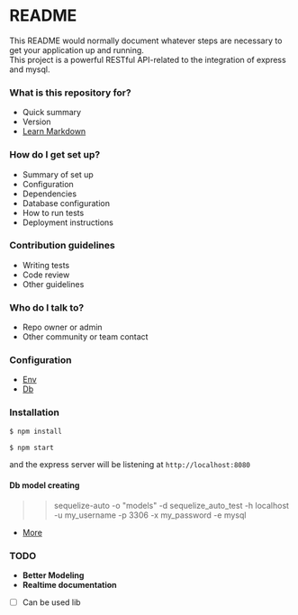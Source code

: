 # README #

This README would normally document whatever steps are necessary to get your application up and running.  
This project is a powerful RESTful API-related to the integration of express and mysql.

### What is this repository for? ###

* Quick summary
* Version
* [Learn Markdown](https://bitbucket.org/tutorials/markdowndemo)

### How do I get set up? ###

* Summary of set up
* Configuration
* Dependencies
* Database configuration
* How to run tests
* Deployment instructions

### Contribution guidelines ###

* Writing tests
* Code review
* Other guidelines

### Who do I talk to? ###

* Repo owner or admin
* Other community or team contact

### Configuration

* [Env](https://github.com/ttgint/Node-RestfulApiTemplate/blob/master/server/config/env.js)
* [Db](https://github.com/ttgint/Node-RestfulApiTemplate/blob/master/server/config/db.js)

### Installation

```sh
$ npm install
```

```sh
$ npm start
```
and the express server will be listening at `http://localhost:8080`

#### Db model creating ####

>> sequelize-auto -o "models" -d sequelize_auto_test -h localhost -u my_username -p 3306 -x my_password  -e mysql
* [More](https://github.com/sequelize/sequelize-auto)

### TODO

- **Better Modeling**
- **Realtime documentation**

- [ ] Can be used lib
